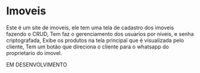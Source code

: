 # Imoveis
Este é um site de imoveis, ele tem uma tela de cadastro dos imoveis fazendo o CRUD,
Tem faz o gerenciamento dos usuarios por níveis, e senha criptografada,
Exibe os produtos na tela principal que é visualizada pelo cliente,
Tem um botão que direciona o cliente para o whatsapp do proprietario do imovel.

EM DESENVOLVIMENTO

